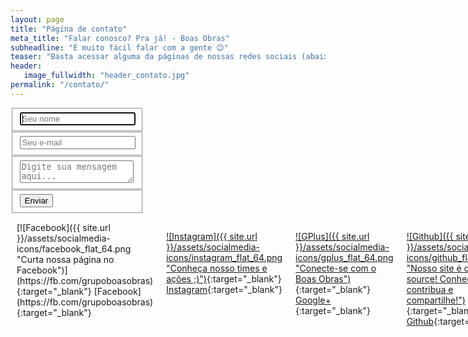 ```yaml
---
layout: page
title: "Página de contato"
meta_title: "Falar conosco? Pra já! - Boas Obras"
subheadline: "É muito fácil falar com a gente 😉"
teaser: "Basta acessar alguma da páginas de nossas redes sociais (abaixo) ou entrar em contato pelo formulário."
header:
   image_fullwidth: "header_contato.jpg"
permalink: "/contato/"
---
```


<div class="row">
  <div class="large-6 columns">
      <div class="container">  
        <form id="contact" action="https://docs.google.com/forms/d/e/1FAIpQLScDUWZ5_611hGMtf1PwYq3odKSosQMfv6IhU8ludpWfjNSnbA/formResponse" method="post">
          <fieldset>
            <input name="entry.292932745" placeholder="Seu nome" type="text" tabindex="1" required autofocus>
          </fieldset>
          <fieldset>
            <input name="entry.741816157" placeholder="Seu e-mail" type="email" tabindex="2" required>
          </fieldset>
          <fieldset>
            <textarea name="entry.1374242095" placeholder="Digite sua mensagem aqui..." tabindex="3" required></textarea>
          </fieldset>
          <fieldset>
            <button name="submit" type="submit" id="contact-submit" data-submit="...Enviando">Enviar</button>
          </fieldset>
        </form>
      </div>
  </div>
  <div class="large-6 columns" markdown="1" style="padding-left: 10px">
  [![Facebook]({{ site.url }}/assets/socialmedia-icons/facebook_flat_64.png "Curta nossa página no Facebook")](https://fb.com/grupoboasobras){:target="_blank"} [Facebook](https://fb.com/grupoboasobras){:target="_blank"}

  [![Instagram]({{ site.url }}/assets/socialmedia-icons/instagram_flat_64.png "Conheça nosso times e ações ;)")](https://instagram.com/grupoboasobras){:target="_blank"} [Instagram](https://instagram.com/grupoboasobras){:target="_blank"}

  [![GPlus]({{ site.url }}/assets/socialmedia-icons/gplus_flat_64.png "Conecte-se com o Boas Obras")](https://plus.google.com/){:target="_blank"} [Google+](https://plus.google.com/){:target="_blank"}

  [![Github]({{ site.url }}/assets/socialmedia-icons/github_flat_64.png "Nosso site é open-source! Conheça, contribua e compartilhe!")](https://github.com/BoasObras){:target="_blank"} [Github](https://github.com/BoasObras){:target="_blank"}

  [![LinkedIn]({{ site.url }}/assets/socialmedia-icons/linkedin_flat_64.png "Faça parte de nossa rede profissional")](https://linkedin.com/){:target="_blank"} [LinkedIn](https://github.com/BoasObras){:target="_blank"}
  </div>
</div>

